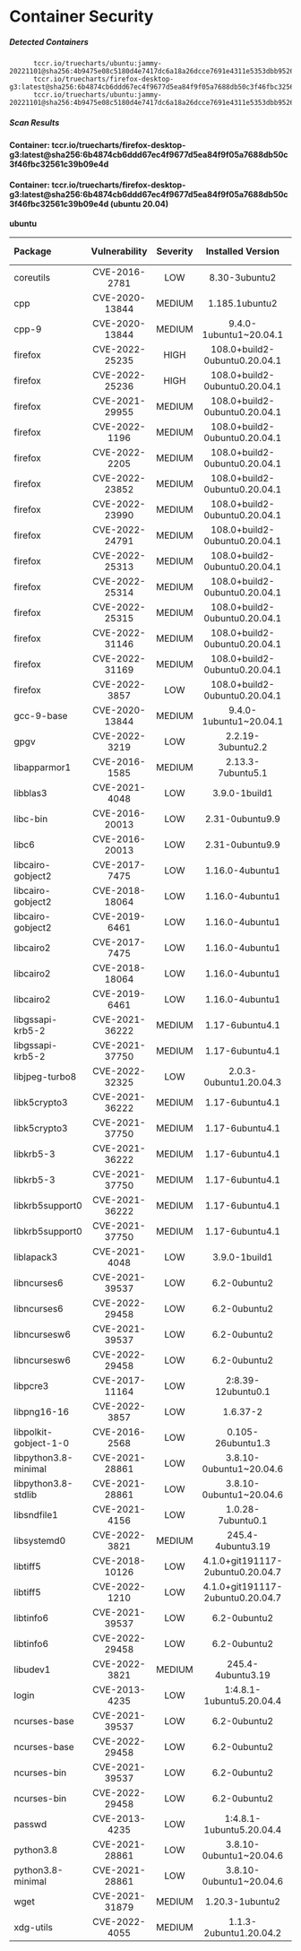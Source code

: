 # Container Security

##### Detected Containers

          tccr.io/truecharts/ubuntu:jammy-20221101@sha256:4b9475e08c5180d4e7417dc6a18a26dcce7691e4311e5353dbb952645c5ff43f
          tccr.io/truecharts/firefox-desktop-g3:latest@sha256:6b4874cb6ddd67ec4f9677d5ea84f9f05a7688db50c3f46fbc32561c39b09e4d
          tccr.io/truecharts/ubuntu:jammy-20221101@sha256:4b9475e08c5180d4e7417dc6a18a26dcce7691e4311e5353dbb952645c5ff43f

##### Scan Results

**Container: tccr.io/truecharts/firefox-desktop-g3:latest@sha256:6b4874cb6ddd67ec4f9677d5ea84f9f05a7688db50c3f46fbc32561c39b09e4d**

#### Container: tccr.io/truecharts/firefox-desktop-g3:latest@sha256:6b4874cb6ddd67ec4f9677d5ea84f9f05a7688db50c3f46fbc32561c39b09e4d (ubuntu 20.04)
    

**ubuntu**

      
| Package         |    Vulnerability   |   Severity  |  Installed Version | Fixed Version |
|:----------------|:------------------:|:-----------:|:------------------:|:-------------:|
| coreutils         |    CVE-2016-2781   |   LOW  |  8.30-3ubuntu2 |  |
| cpp         |    CVE-2020-13844   |   MEDIUM  |  1.185.1ubuntu2 |  |
| cpp-9         |    CVE-2020-13844   |   MEDIUM  |  9.4.0-1ubuntu1~20.04.1 |  |
| firefox         |    CVE-2022-25235   |   HIGH  |  108.0+build2-0ubuntu0.20.04.1 |  |
| firefox         |    CVE-2022-25236   |   HIGH  |  108.0+build2-0ubuntu0.20.04.1 |  |
| firefox         |    CVE-2021-29955   |   MEDIUM  |  108.0+build2-0ubuntu0.20.04.1 |  |
| firefox         |    CVE-2022-1196   |   MEDIUM  |  108.0+build2-0ubuntu0.20.04.1 |  |
| firefox         |    CVE-2022-2205   |   MEDIUM  |  108.0+build2-0ubuntu0.20.04.1 |  |
| firefox         |    CVE-2022-23852   |   MEDIUM  |  108.0+build2-0ubuntu0.20.04.1 |  |
| firefox         |    CVE-2022-23990   |   MEDIUM  |  108.0+build2-0ubuntu0.20.04.1 |  |
| firefox         |    CVE-2022-24791   |   MEDIUM  |  108.0+build2-0ubuntu0.20.04.1 |  |
| firefox         |    CVE-2022-25313   |   MEDIUM  |  108.0+build2-0ubuntu0.20.04.1 |  |
| firefox         |    CVE-2022-25314   |   MEDIUM  |  108.0+build2-0ubuntu0.20.04.1 |  |
| firefox         |    CVE-2022-25315   |   MEDIUM  |  108.0+build2-0ubuntu0.20.04.1 |  |
| firefox         |    CVE-2022-31146   |   MEDIUM  |  108.0+build2-0ubuntu0.20.04.1 |  |
| firefox         |    CVE-2022-31169   |   MEDIUM  |  108.0+build2-0ubuntu0.20.04.1 |  |
| firefox         |    CVE-2022-3857   |   LOW  |  108.0+build2-0ubuntu0.20.04.1 |  |
| gcc-9-base         |    CVE-2020-13844   |   MEDIUM  |  9.4.0-1ubuntu1~20.04.1 |  |
| gpgv         |    CVE-2022-3219   |   LOW  |  2.2.19-3ubuntu2.2 |  |
| libapparmor1         |    CVE-2016-1585   |   MEDIUM  |  2.13.3-7ubuntu5.1 |  |
| libblas3         |    CVE-2021-4048   |   LOW  |  3.9.0-1build1 |  |
| libc-bin         |    CVE-2016-20013   |   LOW  |  2.31-0ubuntu9.9 |  |
| libc6         |    CVE-2016-20013   |   LOW  |  2.31-0ubuntu9.9 |  |
| libcairo-gobject2         |    CVE-2017-7475   |   LOW  |  1.16.0-4ubuntu1 |  |
| libcairo-gobject2         |    CVE-2018-18064   |   LOW  |  1.16.0-4ubuntu1 |  |
| libcairo-gobject2         |    CVE-2019-6461   |   LOW  |  1.16.0-4ubuntu1 |  |
| libcairo2         |    CVE-2017-7475   |   LOW  |  1.16.0-4ubuntu1 |  |
| libcairo2         |    CVE-2018-18064   |   LOW  |  1.16.0-4ubuntu1 |  |
| libcairo2         |    CVE-2019-6461   |   LOW  |  1.16.0-4ubuntu1 |  |
| libgssapi-krb5-2         |    CVE-2021-36222   |   MEDIUM  |  1.17-6ubuntu4.1 |  |
| libgssapi-krb5-2         |    CVE-2021-37750   |   MEDIUM  |  1.17-6ubuntu4.1 |  |
| libjpeg-turbo8         |    CVE-2022-32325   |   LOW  |  2.0.3-0ubuntu1.20.04.3 |  |
| libk5crypto3         |    CVE-2021-36222   |   MEDIUM  |  1.17-6ubuntu4.1 |  |
| libk5crypto3         |    CVE-2021-37750   |   MEDIUM  |  1.17-6ubuntu4.1 |  |
| libkrb5-3         |    CVE-2021-36222   |   MEDIUM  |  1.17-6ubuntu4.1 |  |
| libkrb5-3         |    CVE-2021-37750   |   MEDIUM  |  1.17-6ubuntu4.1 |  |
| libkrb5support0         |    CVE-2021-36222   |   MEDIUM  |  1.17-6ubuntu4.1 |  |
| libkrb5support0         |    CVE-2021-37750   |   MEDIUM  |  1.17-6ubuntu4.1 |  |
| liblapack3         |    CVE-2021-4048   |   LOW  |  3.9.0-1build1 |  |
| libncurses6         |    CVE-2021-39537   |   LOW  |  6.2-0ubuntu2 |  |
| libncurses6         |    CVE-2022-29458   |   LOW  |  6.2-0ubuntu2 |  |
| libncursesw6         |    CVE-2021-39537   |   LOW  |  6.2-0ubuntu2 |  |
| libncursesw6         |    CVE-2022-29458   |   LOW  |  6.2-0ubuntu2 |  |
| libpcre3         |    CVE-2017-11164   |   LOW  |  2:8.39-12ubuntu0.1 |  |
| libpng16-16         |    CVE-2022-3857   |   LOW  |  1.6.37-2 |  |
| libpolkit-gobject-1-0         |    CVE-2016-2568   |   LOW  |  0.105-26ubuntu1.3 |  |
| libpython3.8-minimal         |    CVE-2021-28861   |   LOW  |  3.8.10-0ubuntu1~20.04.6 |  |
| libpython3.8-stdlib         |    CVE-2021-28861   |   LOW  |  3.8.10-0ubuntu1~20.04.6 |  |
| libsndfile1         |    CVE-2021-4156   |   LOW  |  1.0.28-7ubuntu0.1 |  |
| libsystemd0         |    CVE-2022-3821   |   MEDIUM  |  245.4-4ubuntu3.19 |  |
| libtiff5         |    CVE-2018-10126   |   LOW  |  4.1.0+git191117-2ubuntu0.20.04.7 |  |
| libtiff5         |    CVE-2022-1210   |   LOW  |  4.1.0+git191117-2ubuntu0.20.04.7 |  |
| libtinfo6         |    CVE-2021-39537   |   LOW  |  6.2-0ubuntu2 |  |
| libtinfo6         |    CVE-2022-29458   |   LOW  |  6.2-0ubuntu2 |  |
| libudev1         |    CVE-2022-3821   |   MEDIUM  |  245.4-4ubuntu3.19 |  |
| login         |    CVE-2013-4235   |   LOW  |  1:4.8.1-1ubuntu5.20.04.4 |  |
| ncurses-base         |    CVE-2021-39537   |   LOW  |  6.2-0ubuntu2 |  |
| ncurses-base         |    CVE-2022-29458   |   LOW  |  6.2-0ubuntu2 |  |
| ncurses-bin         |    CVE-2021-39537   |   LOW  |  6.2-0ubuntu2 |  |
| ncurses-bin         |    CVE-2022-29458   |   LOW  |  6.2-0ubuntu2 |  |
| passwd         |    CVE-2013-4235   |   LOW  |  1:4.8.1-1ubuntu5.20.04.4 |  |
| python3.8         |    CVE-2021-28861   |   LOW  |  3.8.10-0ubuntu1~20.04.6 |  |
| python3.8-minimal         |    CVE-2021-28861   |   LOW  |  3.8.10-0ubuntu1~20.04.6 |  |
| wget         |    CVE-2021-31879   |   MEDIUM  |  1.20.3-1ubuntu2 |  |
| xdg-utils         |    CVE-2022-4055   |   MEDIUM  |  1.1.3-2ubuntu1.20.04.2 |  |

